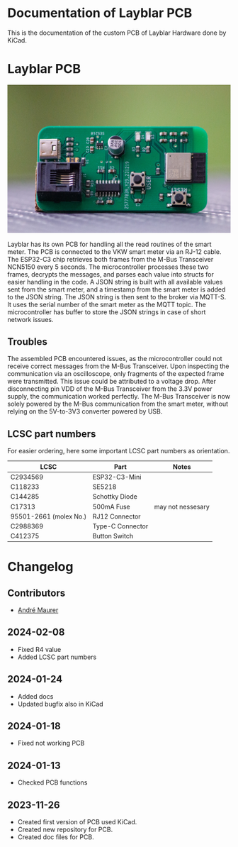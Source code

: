 # Documentation of Layblar PCB

This is the documentation of the custom PCB of Layblar Hardware done by KiCad. 

# Layblar PCB

![PCB_Layblar](img/PCB_Layblar.jpg)

Layblar has its own PCB for handling all the read routines of the smart meter. The PCB is connected to the VKW smart meter via an RJ-12 cable. The ESP32-C3 chip retrieves both frames from the M-Bus Transceiver NCN5150 every 5 seconds. The microcontroller processes these two frames, decrypts the messages, and parses each value into structs for easier handling in the code. A JSON string is built with all available values sent from the smart meter, and a timestamp from the smart meter is added to the JSON string. The JSON string is then sent to the broker via MQTT-S. It uses the serial number of the smart meter as the MQTT topic. The microcontroller has buffer to store the JSON strings in case of short network issues.

## Troubles

The assembled PCB encountered issues, as the microcontroller could not receive correct messages from the M-Bus Transceiver. Upon inspecting the communication via an oscilloscope, only fragments of the expected frame were transmitted. This issue could be attributed to a voltage drop. After disconnecting pin VDD of the M-Bus Transceiver from the 3.3V power supply, the communication worked perfectly. The M-Bus Transceiver is now solely powered by the M-Bus communication from the smart meter, without relying on the 5V-to-3V3 converter powered by USB.

## LCSC part numbers

For easier ordering, here some important LCSC part numbers as orientation.

| LCSC                   | Part             | Notes             |
| ---------------------- | ---------------- | ----------------- |
| C2934569               | ESP32-C3-Mini    |                   |
| C118233                | SE5218           |                   |
| C144285                | Schottky Diode   |                   |
| C17313                 | 500mA Fuse       | may not nessesary |
| 95501-2661 (molex No.) | RJ12 Connector   |                   |
| C2988369               | Type-C Connector |                   |
| C412375                | Button Switch    |                   |

# Changelog

## Contributors

- [André Maurer](https://github.com/bouncecom)

## 2024-02-08

- Fixed R4 value
- Added LCSC part numbers

## 2024-01-24

- Added docs
- Updated bugfix also in KiCad

## 2024-01-18

- Fixed not working PCB

## 2024-01-13

- Checked PCB functions

## 2023-11-26

- Created first version of PCB used KiCad.
- Created new repository for PCB.
- Created doc files for PCB.
